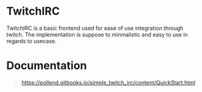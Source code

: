 

# TwitchIRC

TwitchIRC is a basic frontend used for ease of use integration through twitch. The implementation is suppose to minmalistic and
easy to use in regards to usecase. 

# Documentation

> https://pollend.gitbooks.io/simple_twitch_irc/content/QuickStart.html
